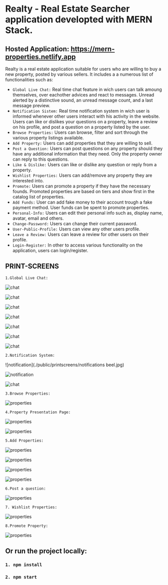 # Realty - Real Estate Searcher application developted with MERN Stack.

## Hosted Application: https://mern-properties.netlify.app

 Realty is a real estate application suitable for users who are willing to buy a new property, posted by various sellers. It includes a a numerous list of functionalities such as:
 - `Global Live Chat:` Real time chat feature in wich users can talk amoung themselves, over eachother advices and react to messages. Unread alerted by a distinctive sound, an unread message count, and a last message preview.
 - `Notification Sistem:` Real time notification system in wich user is informed whenever other users interact with his activity in the website. Users can like or dislikes your questions on a property, leave a review on his profile, and post a question on a property listed by the user.
 - `Browse Properties:` Users can browse, filter and sort through the various property listings available.
 - `Add Property:` Users can add properties that they are willing to sell.
 - `Post a Question:` Users can post questions on any property should they have any additional information that they need. Only the property owner can reply to this questions.
 - `Like & Dislike:` Users can like or dislike any question or reply from a property.
 - `Wishlist Properties:` Users can add/remove any property they are interested into.
 - `Promote:` Users can promote a property if they have the necessary founds. Promoted properties are based on tiers and show first in the catalog list of properties.
 - `Add Funds:` User can add fake money to their account trough a fake payment method. User funds can be spent to promote properties.
 - `Personal-Info:` Users can edit their personal info such as, display name, avatar, email and others.
 - `Change-Password:` Users can change their current password.
 - `User-Public-Profile:` Users can view any other users profile.
 - `Leave a Review:` Users can leave a review for other users on their profile.
 - `Login-Register:` In other to access various functionality on the application, users can login/register.


## PRINT-SCREENS

`1.Global Live Chat:`

![chat](./public/printscreens/chat1.jpg)

![chat](./public/printscreens/chat-reactions.jpg)

![chat](./public/printscreens/chat-typing.jpg)

![chat](./public/printscreens/chat-typing-2.jpg)

![chat](./public/printscreens/chat-user-left.jpg)

![chat](./public/printscreens/chat-unread-message.jpg)

![chat](./public/printscreens/chat-tap-new-message.jpg)



`2.Notification System:`

![notification](./public/printscreens/notifications beel.jpg)

![notification](./public/printscreens/user-dashboard-notification-panel.jpg)

![chat](./public/printscreens/chat-reactions.jpg)


`3.Browse Properties:`

![properties](./public/printscreens/catalog.jpg)


`4.Property Presentation Page:`

![properties](./public/printscreens/property-1.jpg)

![properties](./public/printscreens/property-info.jpg)


`5.Add Properties:`

![properties](./public/printscreens/add-property-1.jpg)

![properties](./public/printscreens/add-property-2.jpg)

![properties](./public/printscreens/add-property-3.jpg)

![properties](./public/printscreens/add-property-progress.jpg)


`6.Post a question:`

![properties](./public/printscreens/property-questoin-section.jpg)


`7. Wishlist Properties:`

![properties](./public/printscreens/user-dashboard-wishlist.jpg)

`8.Promote Property:`

![properties](./public/printscreens/property-ad-plan.jpg)

















## Or run the project locally:

### `1. npm install`
### `2. npm start`
